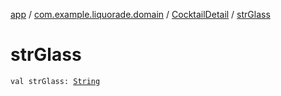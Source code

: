 [app](../../index.md) / [com.example.liquorade.domain](../index.md) / [CocktailDetail](index.md) / [strGlass](./str-glass.md)

# strGlass

`val strGlass: `[`String`](https://kotlinlang.org/api/latest/jvm/stdlib/kotlin/-string/index.html)